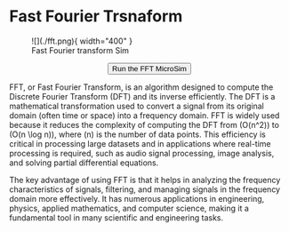 # Fast Fourier Trsnaform

<figure markdown>
   ![](./fft.png){ width="400" }
   <figcaption>Fast Fourier transform Sim</figcaption>
</figure>

<form action="fft-scheme.html" style="text-align:center;">
<button style="align-content: center;" class="md-button md-button--primary">
Run the FFT MicroSim
</button>
</form>

FFT, or Fast Fourier Transform, is an algorithm designed to compute the Discrete Fourier Transform (DFT) and its inverse efficiently. The DFT is a mathematical transformation used to convert a signal from its original domain (often time or space) into a frequency domain. FFT is widely used because it reduces the complexity of computing the DFT from \(O(n^2)\) to \(O(n \log n)\), where \(n\) is the number of data points. This efficiency is critical in processing large datasets and in applications where real-time processing is required, such as audio signal processing, image analysis, and solving partial differential equations.

The key advantage of using FFT is that it helps in analyzing the frequency characteristics of signals, filtering, and managing signals in the frequency domain more effectively. It has numerous applications in engineering, physics, applied mathematics, and computer science, making it a fundamental tool in many scientific and engineering tasks.





